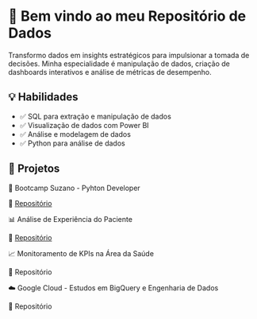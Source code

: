 # 🚀 Bem vindo ao meu Repositório de Dados
Transformo dados em insights estratégicos para impulsionar a tomada de decisões. Minha especialidade é manipulação de dados, criação de dashboards interativos e análise de métricas de desempenho.

## 💡 Habilidades

- ✅ SQL para extração e manipulação de dados
- ✅ Visualização de dados com Power BI
- ✅ Análise e modelagem de dados
- ✅ Python para análise de dados

## 📌 Projetos

🐍 Bootcamp Suzano - Pyhton Developer

🔗 [Repositório](https://github.com/guimanaira/Repositorio_Dados/tree/main/Bootcamp_Suzano-Python-Developer)  

📊 Análise de Experiência do Paciente

🔗 [Repositório](https://github.com/guimanaira/Repositorio_Dados/blob/main/Analise_Dados_Saude/01_An%C3%A1lise%20Experi%C3%AAncia%20do%20Paciente/experiencia_do_paciente.md) 

📈 Monitoramento de KPIs na Área da Saúde

🔗 Repositório

☁️ Google Cloud - Estudos em BigQuery e Engenharia de Dados

🔗 Repositório


